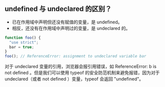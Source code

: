 ## undefined 与 undeclared 的区别？

- 已在作用域中声明但还没有赋值的变量，是 undefined。
- 相反，还没有在作用域中声明过的变量，是 undeclared 的。

```js
function foo() {
  "use strict";
  bar = true;
}
foo(); // ReferenceError: assignment to undeclared variable bar
```

对于 undeclared 变量的引用，浏览器会报引用错误，如 ReferenceError: b is not defined 。但是我们可以使用 typeof 的安全防范机制来避免报错，因为对于 undeclared（或者 not defined ）变量，typeof 会返回 "undefined"。